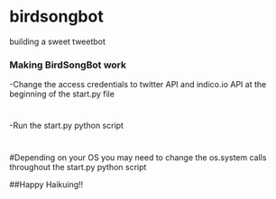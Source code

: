 # birdsongbot
building a sweet tweetbot

### Making BirdSongBot work ###
-Change the access credentials to twitter API and indico.io API at the beginning of the start.py file
#
-Run the start.py python script
#
#
#Depending on your OS you may need to change the os.system calls throughout the start.py python script


##Happy Haikuing!!
